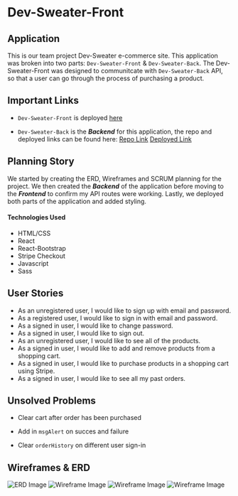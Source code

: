 # Dev-Sweater-Front

## Application

This is our team project Dev-Sweater e-commerce site. This application was broken into two parts: `Dev-Sweater-Front` & `Dev-Sweater-Back`. The Dev-Sweater-Front was designed to communitcate with `Dev-Sweater-Back` API, so that a user can go through the process of purchasing a product.

## Important Links

- `Dev-Sweater-Front` is deployed [here](https://team-project-ga.github.io/Dev-Sweater-Front/)

- `Dev-Sweater-Back` is the **_Backend_** for this application, the repo and deployed links can be found here:
  [Repo Link](https://github.com/Team-Project-GA/Dev-Sweater-Back)
  [Deployed Link](https://dev-sweater-back.herokuapp.com/)

## Planning Story

We started by creating the ERD, Wireframes and SCRUM planning for the project. We then created the **_Backend_** of the application before moving to the **_Frontend_** to confirm my API routes were working. Lastly, we deployed both parts of the application and added styling.

#### Technologies Used

- HTML/CSS
- React
- React-Bootstrap
- Stripe Checkout
- Javascript
- Sass

## User Stories

- As an unregistered user, I would like to sign up with email and password.
- As a registered user, I would like to sign in with email and password.
- As a signed in user, I would like to change password.
- As a signed in user, I would like to sign out.
- As an unregistered user, I would like to see all of the products.
- As a signed in user, I would like to add and remove products from a shopping cart.
- As a signed in user, I would like to purchase products in a shopping cart using Stripe.
- As a signed in user, I would like to see all my past orders.

## Unsolved Problems

- Clear cart after order has been purchased
- Add in `msgAlert` on succes and failure

- Clear `orderHistory` on different user sign-in

## Wireframes & ERD

![ERD Image](https://i.imgur.com/mfYeJhK.png)
![Wireframe Image](https://i.imgur.com/iICfULh.png)
![Wireframe Image](https://i.imgur.com/UPGK6Z5.png)
![Wireframe Image](https://i.imgur.com/Vso6LJJ.png)
